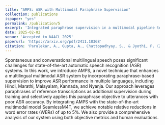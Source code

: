 ```yaml
---
title: "AMPS: ASR with Multimodal Paraphrase Supervision"
collection: publications
ispaper: "yes"
permalink: /publication/5
excerpt: 'Integrated paraphrase supervision in a multimodal pipeline to improve Automatic Speech Recognition for spontaneous and disfluent speech.'
date: 2025-02-02
venue: 'Accepted to NAACL 2025'
paperurl: 'https://arxiv.org/pdf/2411.18368'
citation: 'Parulekar, A., Gupta, A., Chattopadhyay, S., & Jyothi, P. (2024). AMPS: ASR with Multimodal Paraphrase Supervision. https://arxiv.org/abs/2411.18368 '
---
```


Spontaneous and conversational multilingual speech poses significant challenges for state-of-the-art automatic speech recognition (ASR) systems. In this work, we introduce AMPS, a novel technique that enhances a multilingual multimodal ASR system by incorporating paraphrase-based supervision to improve ASR performance in multiple languages, including Hindi, Marathi, Malayalam, Kannada, and Nyanja.
Our approach leverages paraphrases of reference transcriptions as additional supervision during training and selectively applies this paraphrase objective to utterances with poor ASR accuracy. By integrating AMPS with the state-of-the-art multimodal model SeamlessM4T, we achieve notable relative reductions in word error rates (WERs) of up to 5%. We also provide a comprehensive analysis of our system using both objective metrics and human evaluations.
